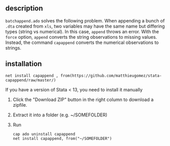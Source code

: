 ## description

`batchappend.ado` solves the following problem. When appending a bunch of `.dta` created from `xls`, two variables may have the same name but differing types (string vs numerical). In this case, `append` throws an error. With the `force` option, `append` converts the string observations to missing values. Instead, the command `capappend` converts the numerical observations to strings.

## installation

```
net install capappend , from(https://github.com/matthieugomez/stata-capappend/raw/master/)
```

If you have a version of Stata < 13, you need to install it manually

1. Click the "Download ZIP" button in the right column to download a zipfile. 
2. Extract it into a folder (e.g. ~/SOMEFOLDER)
3. Run

	```
	cap ado uninstall capappend
	net install capappend, from("~/SOMEFOLDER")
	```
